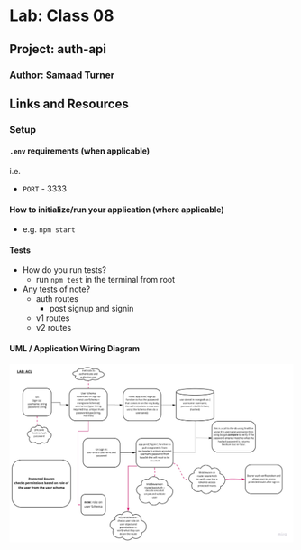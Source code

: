 # Lab: Class 08

## Project: auth-api

### Author: Samaad Turner

## Links and Resources


### Setup

#### `.env` requirements (when applicable)

i.e.

- `PORT` - 3333

#### How to initialize/run your application (where applicable)

- e.g. `npm start`

#### Tests

- How do you run tests?
  - run `npm test` in the terminal from root
- Any tests of note?
  - auth routes
    - post signup and signin
  - v1 routes
  - v2 routes

#### UML / Application Wiring Diagram

![Lab 08 UML](assets/lab08-uml.jpg)
